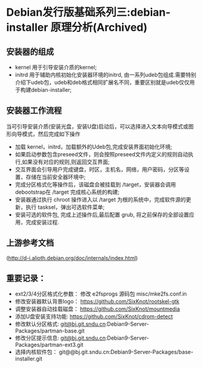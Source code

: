 # Debian发行版基础系列三:debian-installer 原理分析(Archived)

## 安装器的组成

* kernel  用于引导安装介质的kernel;
* initrd  用于辅助内核初始化安装器环境的initrd, 由一系列udeb包组成.需要特别介绍下udeb包，udeb和deb格式相同扩展名不同，重要区别就是udeb仅仅用于构建debian-installer;

## 安装器工作流程

当可引导安装介质(安装光盘，安装U盘)启动后，可以选择进入文本向导模式或图形向导模式，然后完成如下操作

* 加载 kernel，initrd，加载额外的Udeb包,完成安装界面初始化环境;
* 如果启动参数包含preseed文件，则会按照preseed文件内定义的规则自动执行,如果没有对应的规则,则返回交互界面;
* 交互界面会引导用户完成键盘，时区，主机名，网络，用户密码，分区等设置，存储在当前安全器环境中;
* 完成分区格式化等操作后，该磁盘会被挂载到 /target，安装器会调用debootstrap在 /target 完成核心系统的构建;
* 安装器通过执行 chroot 操作进入以 /target 为根的系统中，完成软件源的更新，执行 tasksel，弹出可选软件菜单;
* 安装可选的软件包, 完成上述操作后,最后配置 grub, 将之前保存的全部设置应用，完成安装过程. 

## 上游参考文档

(http://d-i.alioth.debian.org/doc/internals/index.html)


## 重要记录：

* ext2/3/4分区格式化参数： 修改 e2fsprogs 源码包 misc/mke2fs.conf.in 
* 修改安装器默认背景logo： https://github.com/SixKnot/rootskel-gtk
* 调整安装器自动挂载磁盘： https://github.com/SixKnot/mountmedia
* 添加U盘安装支持功能:     https://github.com/SixKnot/cdrom-detect
* 修改默认分区格式:        git@bj.git.sndu.cn:Debian9-Server-Packages/partman-base.git
* 修改分区提示信息:        git@bj.git.sndu.cn:Debian9-Server-Packages/partman-ext3.git 
* 选择内核软件包：         git@@bj.git.sndu.cn:Debian9-Server-Packages/base-installer.git
